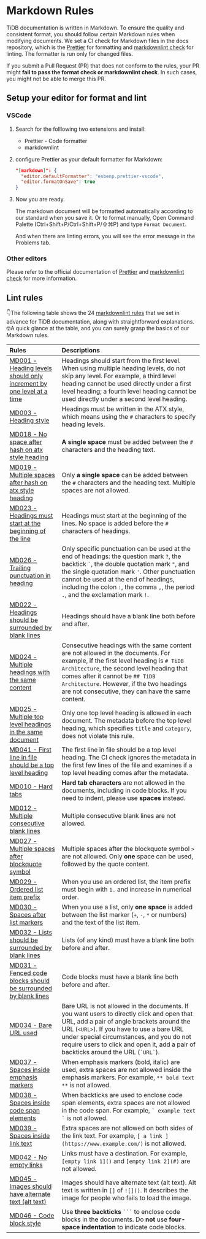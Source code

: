 # Markdown Rules

TiDB documentation is written in Markdown. To ensure the quality and consistent format, you should follow certain Markdown rules when modifying documents. We set a CI check for Markdown files in the docs repository, which is the [Prettier](https://github.com/prettier/prettier) for formatting and [markdownlint check](https://github.com/DavidAnson/markdownlint/blob/master/doc/Rules.md) for linting. The formatter is run only for changed files.

If you submit a Pull Request (PR) that does not conform to the rules, your PR might **fail to pass the format check or markdownlint check**. In such cases, you might not be able to merge this PR.

## Setup your editor for format and lint

### VSCode

1. Search for the folllowing two extensions and install:

   - Prettier - Code formatter
   - markdownlint

2. configure Prettier as your default formatter for Markdown:

   ```json
   "[markdown]": {
     "editor.defaultFormatter": "esbenp.prettier-vscode",
     "editor.formatOnSave": true
   }
   ```

3. Now you are ready.

   The markdown document will be formatted automatically according to our standard when you save it. Or to format manually, Open Command Palette (Ctrl+Shift+P/Ctrl+Shift+P/⇧⌘P) and type `Format Document`.

   And when there are linting errors, you will see the error message in the Problems tab.

### Other editors

Please refer to the official documentation of [Prettier](https://github.com/prettier/prettier) and [markdownlint check](https://github.com/DavidAnson/markdownlint/blob/master/doc/Rules.md) for more information.

## Lint rules

👇The following table shows the 24 [markdownlint rules](https://github.com/DavidAnson/markdownlint/blob/master/doc/Rules.md) that we set in advance for TiDB documentation, along with straightforward explanations. 🤓A quick glance at the table, and you can surely grasp the basics of our Markdown rules.

| Rules                                                                                                                                                                                                          | Descriptions                                                                                                                                                                                                                                                                                                                |
| :------------------------------------------------------------------------------------------------------------------------------------------------------------------------------------------------------------- | :-------------------------------------------------------------------------------------------------------------------------------------------------------------------------------------------------------------------------------------------------------------------------------------------------------------------------- |
| [MD001 - Heading levels should only increment by one level at a time](https://github.com/DavidAnson/markdownlint/blob/master/doc/Rules.md#md001---heading-levels-should-only-increment-by-one-level-at-a-time) | Headings should start from the first level. When using multiple heading levels, do not skip any level. For example, a third level heading cannot be used directly under a first level heading; a fourth level heading cannot be used directly under a second level heading.                                                 |
| [MD003 - Heading style](https://github.com/DavidAnson/markdownlint/blob/master/doc/Rules.md#md003---heading-style)                                                                                             | Headings must be written in the ATX style, which means using the `#` characters to specify heading levels.                                                                                                                                                                                                                  |
| [MD018 - No space after hash on atx style heading](https://github.com/DavidAnson/markdownlint/blob/master/doc/Rules.md#md018---no-space-after-hash-on-atx-style-heading)                                       | **A single space** must be added between the `#` characters and the heading text.                                                                                                                                                                                                                                           |
| [MD019 - Multiple spaces after hash on atx style heading](https://github.com/DavidAnson/markdownlint/blob/master/doc/Rules.md#md019---multiple-spaces-after-hash-on-atx-style-heading)                         | Only **a single space** can be added between the `#` characters and the heading text. Multiple spaces are not allowed.                                                                                                                                                                                                      |
| [MD023 - Headings must start at the beginning of the line](https://github.com/DavidAnson/markdownlint/blob/master/doc/Rules.md#md023---headings-must-start-at-the-beginning-of-the-line)                       | Headings must start at the beginning of the lines. No space is added before the `#` characters of headings.                                                                                                                                                                                                                 |
| [MD026 - Trailing punctuation in heading](https://github.com/DavidAnson/markdownlint/blob/master/doc/Rules.md#md026---trailing-punctuation-in-heading)                                                         | Only specific punctuation can be used at the end of headings: the question mark `?`, the backtick `` ` ``, the double quotation mark `"`, and the single quotation mark `'`. Other punctuation cannot be used at the end of headings, including the colon `:`, the comma `,`, the period `.`, and the exclamation mark `!`. |
| [MD022 - Headings should be surrounded by blank lines](https://github.com/DavidAnson/markdownlint/blob/master/doc/Rules.md#md022---headings-should-be-surrounded-by-blank-lines)                               | Headings should have a blank line both before and after.                                                                                                                                                                                                                                                                    |
| [MD024 - Multiple headings with the same content](https://github.com/DavidAnson/markdownlint/blob/master/doc/Rules.md#md024---multiple-headings-with-the-same-content)                                         | Consecutive headings with the same content are not allowed in the documents. For example, if the first level heading is `# TiDB Architecture`, the second level heading that comes after it cannot be `## TiDB Architecture`. However, if the two headings are not consecutive, they can have the same content.             |
| [MD025 - Multiple top level headings in the same document](https://github.com/DavidAnson/markdownlint/blob/master/doc/Rules.md#md025---multiple-top-level-headings-in-the-same-document)                       | Only one top level heading is allowed in each document. The metadata before the top level heading, which specifies `title` and `category`, does not violate this rule.                                                                                                                                                      |
| [MD041 - First line in file should be a top level heading](https://github.com/DavidAnson/markdownlint/blob/master/doc/Rules.md#md041---first-line-in-file-should-be-a-top-level-heading)                       | The first line in file should be a top level heading. The CI check ignores the metadata in the first few lines of the file and examines if a top level heading comes after the metadata.                                                                                                                                    |
| [MD010 - Hard tabs](https://github.com/DavidAnson/markdownlint/blob/master/doc/Rules.md#md010---hard-tabs)                                                                                                     | **Hard tab characters** are not allowed in the documents, including in code blocks. If you need to indent, please use **spaces** instead.                                                                                                                                                                                   |
| [MD012 - Multiple consecutive blank lines](https://github.com/DavidAnson/markdownlint/blob/master/doc/Rules.md#md012---multiple-consecutive-blank-lines)                                                       | Multiple consecutive blank lines are not allowed.                                                                                                                                                                                                                                                                           |
| [MD027 - Multiple spaces after blockquote symbol](https://github.com/DavidAnson/markdownlint/blob/master/doc/Rules.md#md027---multiple-spaces-after-blockquote-symbol)                                         | Multiple spaces after the blockquote symbol `>` are not allowed. Only **one** space can be used, followed by the quote content.                                                                                                                                                                                             |
| [MD029 - Ordered list item prefix](https://github.com/DavidAnson/markdownlint/blob/master/doc/Rules.md#md029---ordered-list-item-prefix)                                                                       | When you use an ordered list, the item prefix must begin with `1.` and increase in numerical order.                                                                                                                                                                                                                         |
| [MD030 - Spaces after list markers](https://github.com/DavidAnson/markdownlint/blob/master/doc/Rules.md#md030---spaces-after-list-markers)                                                                     | When you use a list, only **one space** is added between the list marker (`+`, `-`, `*` or numbers) and the text of the list item.                                                                                                                                                                                          |
| [MD032 - Lists should be surrounded by blank lines](https://github.com/DavidAnson/markdownlint/blob/master/doc/Rules.md#md032---lists-should-be-surrounded-by-blank-lines)                                     | Lists (of any kind) must have a blank line both before and after.                                                                                                                                                                                                                                                           |
| [MD031 - Fenced code blocks should be surrounded by blank lines](https://github.com/DavidAnson/markdownlint/blob/master/doc/Rules.md#md031---fenced-code-blocks-should-be-surrounded-by-blank-lines)           | Code blocks must have a blank line both before and after.                                                                                                                                                                                                                                                                   |
| [MD034 - Bare URL used](https://github.com/DavidAnson/markdownlint/blob/master/doc/Rules.md#md034---bare-url-used)                                                                                             | Bare URL is not allowed in the documents. If you want users to directly click and open that URL, add a pair of angle brackets around the URL (`<URL>`). If you have to use a bare URL under special circumstances, and you do not require users to click and open it, add a pair of backticks around the URL (`` `URL` ``). |
| [MD037 - Spaces inside emphasis markers](https://github.com/DavidAnson/markdownlint/blob/master/doc/Rules.md#md037---spaces-inside-emphasis-markers)                                                           | When emphasis markers (bold, italic) are used, extra spaces are not allowed inside the emphasis markers. For example, `** bold text **` is not allowed.                                                                                                                                                                     |
| [MD038 - Spaces inside code span elements](https://github.com/DavidAnson/markdownlint/blob/master/doc/Rules.md#md038---spaces-inside-code-span-elements)                                                       | When backticks are used to enclose code span elements, extra spaces are not allowed in the code span. For example, `` ` example text ` `` is not allowed.                                                                                                                                                                   |
| [MD039 - Spaces inside link text](https://github.com/DavidAnson/markdownlint/blob/master/doc/Rules.md#md039---spaces-inside-link-text)                                                                         | Extra spaces are not allowed on both sides of the link text. For example, `[ a link ](https://www.example.com/)` is not allowed.                                                                                                                                                                                            |
| [MD042 - No empty links](https://github.com/DavidAnson/markdownlint/blob/master/doc/Rules.md#md042---no-empty-links)                                                                                           | Links must have a destination. For example, `[empty link 1]()` and `[empty link 2](#)` are not allowed.                                                                                                                                                                                                                     |
| [MD045 - Images should have alternate text (alt text)](https://github.com/DavidAnson/markdownlint/blob/master/doc/Rules.md#md045---images-should-have-alternate-text-alt-text)                                 | Images should have alternate text (alt text). Alt text is written in `[]` of `![]()`. It describes the image for people who fails to load the image.                                                                                                                                                                        |
| [MD046 - Code block style](https://github.com/DavidAnson/markdownlint/blob/master/doc/Rules.md#md046---code-block-style)                                                                                       | Use **three backticks** ` ``` ` to enclose code blocks in the documents. Do **not** use **four-space indentation** to indicate code blocks.                                                                                                                                                                                 |
